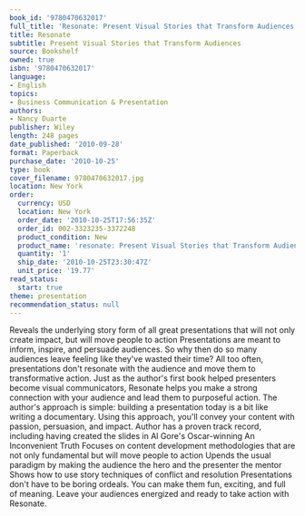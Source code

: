 ```yaml
---
book_id: '9780470632017'
full_title: 'Resonate: Present Visual Stories that Transform Audiences'
title: Resonate
subtitle: Present Visual Stories that Transform Audiences
source: Bookshelf
owned: true
isbn: '9780470632017'
language:
- English
topics:
- Business Communication & Presentation
authors:
- Nancy Duarte
publisher: Wiley
length: 248 pages
date_published: '2010-09-28'
format: Paperback
purchase_date: '2010-10-25'
type: book
cover_filename: 9780470632017.jpg
location: New York
order:
  currency: USD
  location: New York
  order_date: '2010-10-25T17:56:35Z'
  order_id: 002-3323235-3372248
  product_condition: New
  product_name: 'resonate: Present Visual Stories that Transform Audiences'
  quantity: '1'
  ship_date: '2010-10-25T23:30:47Z'
  unit_price: '19.77'
read_status:
  start: true
theme: presentation
recommendation_status: null
---
```

Reveals the underlying story form of all great presentations that will not only create impact, but will move people to action Presentations are meant to inform, inspire, and persuade audiences. So why then do so many audiences leave feeling like they've wasted their time? All too often, presentations don't resonate with the audience and move them to transformative action.
Just as the author's first book helped presenters become visual communicators, Resonate helps you make a strong connection with your audience and lead them to purposeful action. The author's approach is simple: building a presentation today is a bit like writing a documentary. Using this approach, you'll convey your content with passion, persuasion, and impact.
Author has a proven track record, including having created the slides in Al Gore's Oscar-winning An Inconvenient Truth
Focuses on content development methodologies that are not only fundamental but will move people to action Upends the usual paradigm by making the audience the hero and the presenter the mentor Shows how to use story techniques of conflict and resolution Presentations don't have to be boring ordeals. You can make them fun, exciting, and full of meaning. Leave your audiences energized and ready to take action with Resonate.

